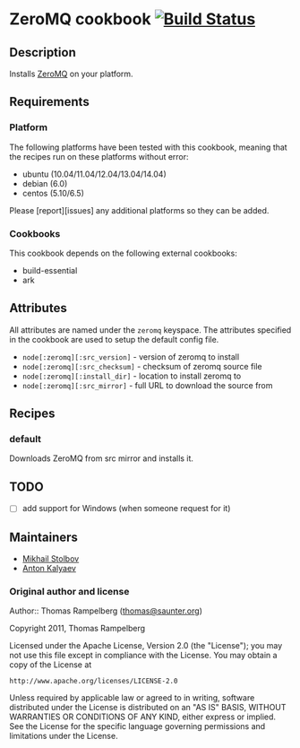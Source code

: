 # <a name="title"></a> ZeroMQ cookbook [![Build Status](https://secure.travis-ci.org/mstolbov/zeromq-cookbook.png?branch=master)](http://travis-ci.org/mstolbov/zeromq-cookbook)

## <a name="description"></a> Description

Installs [ZeroMQ](http://www.zeromq.org/) on your platform.

## <a name="requirements"></a> Requirements

### <a name="requirements-platform"></a> Platform

The following platforms have been tested with this cookbook, meaning that
the recipes run on these platforms without error:

* ubuntu (10.04/11.04/12.04/13.04/14.04)
* debian (6.0)
* centos (5.10/6.5)

Please [report][issues] any additional platforms so they can be added.

### <a name="requirements-cookbooks"></a> Cookbooks

This cookbook depends on the following external cookbooks:

* build-essential
* ark

## <a name="attributes"></a> Attributes

All attributes are named under the `zeromq` keyspace. The attributes
specified in the cookbook are used to setup the default config file.

* `node[:zeromq][:src_version]` - version of zeromq to install
* `node[:zeromq][:src_checksum]` - checksum of zeromq source file
* `node[:zeromq][:install_dir]` - location to install zeromq to
* `node[:zeromq][:src_mirror]` - full URL to download the source from

## <a name="recipes"></a> Recipes

### <a name="recipes-default"></a> default

Downloads ZeroMQ from src mirror and installs it.

## <a name="todo"></a> TODO

- [ ] add support for Windows (when someone request for it)

## <a name="maintainers"></a> Maintainers

* [Mikhail Stolbov](http://github.com/mstolbov)
* [Anton Kalyaev](http://github.com/akalyaev)

### <a name="original-author-and-license"></a> Original author and license

Author:: Thomas Rampelberg (<thomas@saunter.org>)

Copyright 2011, Thomas Rampelberg

Licensed under the Apache License, Version 2.0 (the "License");
you may not use this file except in compliance with the License.
You may obtain a copy of the License at

    http://www.apache.org/licenses/LICENSE-2.0

Unless required by applicable law or agreed to in writing, software
distributed under the License is distributed on an "AS IS" BASIS,
WITHOUT WARRANTIES OR CONDITIONS OF ANY KIND, either express or implied.
See the License for the specific language governing permissions and
limitations under the License.
